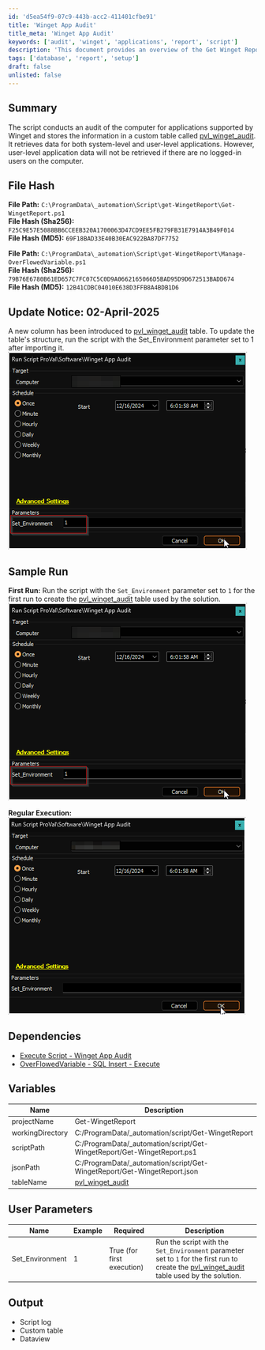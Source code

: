 ```yaml
---
id: 'd5ea54f9-07c9-443b-acc2-411401cfbe91'
title: 'Winget App Audit'
title_meta: 'Winget App Audit'
keywords: ['audit', 'winget', 'applications', 'report', 'script']
description: 'This document provides an overview of the Get Winget Report script, which audits applications supported by Winget and stores the results in a custom database table. It details the file paths, hash values, sample runs, dependencies, variables, user parameters, and expected output.'
tags: ['database', 'report', 'setup']
draft: false
unlisted: false
---
```


## Summary

The script conducts an audit of the computer for applications supported by Winget and stores the information in a custom table called [pvl_winget_audit](<../tables/pvl_winget_audit.md>). It retrieves data for both system-level and user-level applications. However, user-level application data will not be retrieved if there are no logged-in users on the computer.

## File Hash

**File Path:** `C:\ProgramData\_automation\Script\get-WingetReport\Get-WingetReport.ps1`  
**File Hash (Sha256):** `F25C9E57E5088BB6CCEEB320A1700063D47CD9EE5FB279FB31E7914A3B49F014`  
**File Hash (MD5):** `69F18BAD33E40B30EAC922BA87DF7752`  

**File Path:** `C:\ProgramData\_automation\Script\get-WingetReport\Manage-OverFlowedVariable.ps1`  
**File Hash (Sha256):** `79B76E6780B61ED657C7FC07C5C0D9A0662165066D5BAD95D9D672513BADD674`  
**File Hash (MD5):** `12B41CDBC04010E638D3FFB8A4BDB1D6`

## Update Notice: 02-April-2025

A new column has been introduced to [pvl_winget_audit](<../tables/pvl_winget_audit.md>) table. To update the table's structure, run the script with the Set_Environment parameter set to 1 after importing it.
![First Run](../../../static/img/Winget-App-Audit/image_1.png)

## Sample Run

**First Run:** Run the script with the `Set_Environment` parameter set to `1` for the first run to create the [pvl_winget_audit](<../tables/pvl_winget_audit.md>) table used by the solution.  
![First Run](../../../static/img/Winget-App-Audit/image_1.png)

**Regular Execution:**  
![Regular Execution](../../../static/img/Winget-App-Audit/image_2.png)

## Dependencies

- [Execute Script - Winget App Audit](<../monitors/Execute Script - Winget App Audit.md>)
- [OverFlowedVariable - SQL Insert - Execute](<./OverFlowedVariable - SQL Insert - Execute.md>)

## Variables

| Name              | Description                       |
|-------------------|-----------------------------------|
| projectName       | Get-WingetReport                  |
| workingDirectory   | C:/ProgramData/_automation/script/Get-WingetReport |
| scriptPath        | C:/ProgramData/_automation/script/Get-WingetReport/Get-WingetReport.ps1 |
| jsonPath          | C:/ProgramData/_automation/script/Get-WingetReport/Get-WingetReport.json |
| tableName         | [pvl_winget_audit](<../tables/pvl_winget_audit.md>) |

## User Parameters

| Name              | Example | Required                      | Description                                                                                          |
|-------------------|---------|-------------------------------|------------------------------------------------------------------------------------------------------|
| Set_Environment    | 1       | True (for first execution)    | Run the script with the `Set_Environment` parameter set to `1` for the first run to create the [pvl_winget_audit](<../tables/pvl_winget_audit.md>) table used by the solution. |

## Output

- Script log
- Custom table
- Dataview




